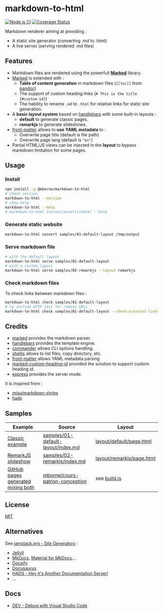 # markdown-to-html

[![Node.js CI](https://github.com/mborne/markdown-to-html/actions/workflows/nodejs.yml/badge.svg)](https://github.com/mborne/markdown-to-html/actions/workflows/nodejs.yml) [![Coverage Status](https://coveralls.io/repos/github/mborne/markdown-to-html/badge.svg?branch=master)](https://coveralls.io/github/mborne/markdown-to-html?branch=master)

Markdown renderer aiming at providing :

* A static site generator (converting .md to .html)
* A live server (serving rendered .md files)

## Features

* Markdown files are rendered using the powerfull **[Marked](https://github.com/markedjs/marked#marked)** library.
* [Marked](https://github.com/markedjs/marked#marked) is extended with :
  * **Table of content generation** in markdown files (`[[toc]]` from [pandoc](https://pandoc.org/))
  * The support of custom heading links (`# This is the title {#custom-id}`)
  * The hability to rename `.md` to `.html` for relative links for static site generation.
* A **basic layout system** based on [handlebars](https://www.npmjs.com/package/handlebars) with some built-in layouts :
  * **default** to generate classic pages.
  * **remarkjs** to generate slideshows.
* [front-matter](https://www.npmjs.com/package/front-matter#front-matter) allows to **use YAML metadata** to :
  * Overwrite page title (default is file path)
  * Overwrite page lang (default is `"en"`)
* Partial HTML/JS views can be injected in the **layout** to bypass markdown limitation for some pages.


## Usage

### Install

```bash
npm install -g @mborne/markdown-to-html
# check version
markdown-to-html --version
# show help
markdown-to-html --help
# markdown-to-html [serve|convert|check] --help
```

### Generate static website

```bash
markdown-to-html convert samples/01-default-layout /tmp/output
```

### Serve markdown file

```bash
# with the default layout
markdown-to-html serve samples/01-default-layout
# with a custom layout
markdown-to-html serve samples/02-remarkjs --layout remarkjs
```

### Check markdown files

To check links between markdown files :

```bash
markdown-to-html check samples/01-default-layout
# to include HTTP test for remote URLs
markdown-to-html check samples/01-default-layout --check-external-links
```

## Credits

* [marked](https://www.npmjs.com/package/marked) provides the markdown parser.
* [handlebars](https://www.npmjs.com/package/handlebars) provides the template engine.
* [commander](https://www.npmjs.com/package/commander) allows CLI options handling.
* [shelljs](https://www.npmjs.com/package/shelljs) allows to list files, copy directory, etc.
* [front-matter](https://www.npmjs.com/package/front-matter#front-matter) allows YAML metadata parsing
* [marked-custom-heading-id](https://github.com/markedjs/marked-custom-heading-id) provided the solution to support custom heading id.
* [express](https://www.npmjs.com/package/express) provides the server mode.

It is inspired from :

* [mixu/markdown-styles](https://github.com/mixu/markdown-styles)
* [hads](https://github.com/sinedied/hads)


## Samples

| Example                                                                                   | Source                                                                              | Layout                                                                                 |
| ----------------------------------------------------------------------------------------- | ----------------------------------------------------------------------------------- | -------------------------------------------------------------------------------------- |
| [Classic example](https://mborne.github.io/markdown-to-html/demo/01-default-layout)       | [samples/01-default-layout/index.md](samples/01-default-layout/index.md)            | [layout/default/page.html](layout/default/page.html)                                   |
| [RemarkJS slideshow](https://mborne.github.io/markdown-to-html/demo/02-remarkjs)          | [samples/02-remarkjs/index.md](samples/01-default-layout/index.md)                  | [layout/remarkjs/page.html](layout/default/page.html)                                  |
| [GitHub pages generated mixing both](https://mborne.github.io/cours-patron-conception/#1) | [mborne/cours-patron-conception](https://github.com/mborne/cours-patron-conception) | see [build.js](https://github.com/mborne/cours-patron-conception/blob/master/build.js) |


## License

[MIT](LICENSE)

## Alternatives

See [jamstack.org - Site Generators](https://jamstack.org/generators/) :

* [Jellyll](https://jekyllrb.com/)
* [MkDocs](https://www.mkdocs.org/), [Material for MkDocs](https://github.com/squidfunk/mkdocs-material#readme),...
* [Docsify](https://docsify.js.org/#/)
* [Docusaurus](https://docusaurus.io/)
* [HADS - Hey it's Another Documentation Server!](https://github.com/sinedied/hads)
* ...

## Docs

* [DEV - Debug with Visual Studio Code](docs/vscode.md)
